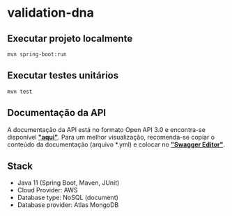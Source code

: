 # validation-dna

## Executar projeto localmente
```shell
mvn spring-boot:run
```

## Executar testes unitários
```shell
mvn test
```

## Documentação da API
A documentação da API está no formato Open API 3.0 e encontra-se disponível [**"aqui"**](/doc/validation-dna-api_v1.yml).
Para um melhor visualização, recomenda-se copiar o conteúdo da documentação (arquivo *.yml) e colocar no [**"Swagger Editor"**](https://editor.swagger.io/).

## Stack
- Java 11 (Spring Boot, Maven, JUnit)
- Cloud Provider: AWS
- Database type: NoSQL (document)
- Database provider: Atlas MongoDB
